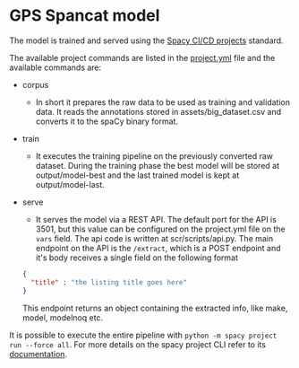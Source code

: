 # GPS Spancat model

The model is trained and served using the [Spacy CI/CD projects](https://spacy.io/usage/projects) standard.

The available project commands are listed in the [project.yml](https://github.com/NaelsonDouglas/NER/blob/main/src/project.yml) file and the available commands are:

- corpus
  -  In short it prepares the raw data to be used as training and validation data. It reads the annotations stored in assets/big_dataset.csv and converts it to the spaCy binary format.
- train
  - It executes the training pipeline on the previously converted raw dataset. During the training phase the best model will be stored at output/model-best and the last trained model is kept at output/model-last.

- serve
  - It serves the model via a REST API. The default port for the API is 3501, but this value can be configured on the project.yml file on the `vars` field. The api code is written at  scr/scripts/api.py. The main endpoint on the API is the `/extract`, which is a POST endpoint and it's body receives a single field on the following format
  ```json
  {
    "title" : "the listing title goes here"
  }
  ```
  This endpoint returns an object containing the extracted info, like make, model, modelnoq etc.


It is possible to execute the entire pipeline with ```python -m spacy project run --force all```. For more details on the spacy project CLI refer to its [documentation](https://spacy.io/usage/projects).